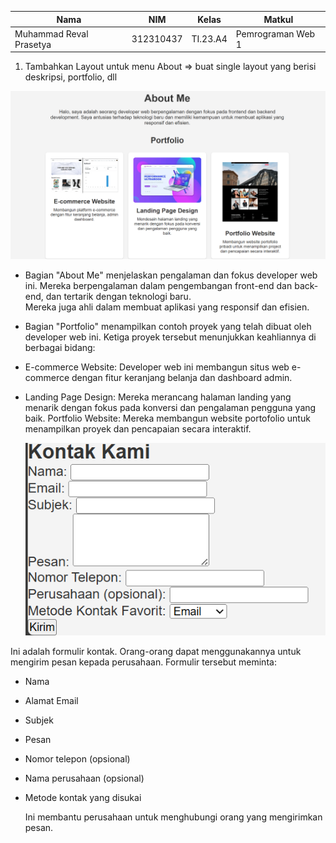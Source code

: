 | Nama                    | NIM        | Kelas   | Matkul            |
|-------------------------|------------|---------|-------------------|
| Muhammad Reval Prasetya | 312310437  | TI.23.A4| Pemrograman Web 1 |


1. Tambahkan Layout untuk menu About
=> buat single layout yang berisi deskripsi, portfolio, dll

![alt text](https://github.com/Reval2703/Lab4Web/blob/main/Screenshot%202024-10-22%20200142.png)


- Bagian "About Me" menjelaskan pengalaman dan fokus developer web ini. Mereka berpengalaman dalam pengembangan front-end dan back-end, dan tertarik dengan teknologi baru.     
  Mereka juga ahli dalam membuat aplikasi yang responsif dan efisien.
- Bagian "Portfolio" menampilkan contoh proyek yang telah dibuat oleh developer web ini. Ketiga proyek tersebut menunjukkan keahliannya di berbagai bidang:
- E-commerce Website: Developer web ini membangun situs web e-commerce dengan fitur keranjang belanja dan dashboard admin.
- Landing Page Design: Mereka merancang halaman landing yang menarik dengan fokus pada konversi dan pengalaman pengguna yang baik.
  Portfolio Website: Mereka membangun website portofolio untuk menampilkan proyek dan pencapaian secara interaktif.

  ![alt text](https://github.com/Reval2703/Lab4Web/blob/main/Screenshot%202024-10-22%20231745.png)

  
Ini adalah formulir kontak. Orang-orang dapat menggunakannya untuk mengirim pesan kepada perusahaan. Formulir tersebut meminta:

- Nama
- Alamat Email
- Subjek
- Pesan
- Nomor telepon (opsional)
- Nama perusahaan (opsional)
- Metode kontak yang disukai

  Ini membantu perusahaan untuk menghubungi orang yang mengirimkan pesan.
